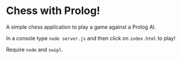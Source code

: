 # Chess with Prolog!

A simple chess application to play a game against a Prolog AI.

In a console type `node server.js` and then click on `index.html` to play!

Require `node` and `swipl`.